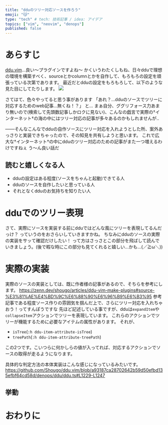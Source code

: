 ```yaml
---
title: "dduのツリー対応ソースを作ろう"
emoji: "😽"
type: "tech" # tech: 技術記事 / idea: アイデア
topics: ["vim", "neovim", "denops"]
published: false
---
```


# あらすじ
[ddu.vim](https://github.com/Shougo/ddu.vim)...良い～プラグインですよね～
かくいうわたくしもね、日々dduで理想の環境を構築すべく、sourceとかcolumnとかを自作して、もろもろの設定を頑張っている次第であります。
最近だとdduの設定をもろもろして、以下のような見た目にしてたりします。
![](https://storage.googleapis.com/zenn-user-upload/c2287fe0c122-20240201.png)

さてはて、色々やってると思う事があります
「あれ？...dduのソースでツリーに対応するためのweb記事...無くね！？」
と...
まぁ自分、ググリフォース力あまり無いので(検索して先頭数記事しかロクに見ない)、こんなの戯言で実際の†インターネット†の海の中にはツリー対応の記事が多々あるのかもしれませんが..

───そんなこんなでdduの自作ソースにツリー対応を入れようとした所、案外あっさりと実装できちゃったので、その知見を共有しようと思います。
これで広大な†インターネット†の中にdduのツリー対応のための記事がまた一つ増えるわけですねぇ
う～ん良い話だ

## 読むと嬉しくなる人
- dduの設定はある程度(ソースをちゃんと起動)できてる人
- dduのソースを自作したいと思っている人
- それとなくdduのお気持ちを知りたい人

# dduでのツリー表現
さて、実際にソースを実装する前にdduではどんな風にツリーを表現してるんだっけ？
っていうのをおさらいしていきますかね。
ちなみにdduのソースの実際の実装をサッて確認だけしたい！
って方はさっさとこの部分を飛ばして読んでいきましょう。(後で暇な時にこの部分も見てくれると嬉しい...かも...(／≧ω＼))

<!-- TODO:expandItemでの判定について書きたい -->

# 実際の実装
実際のソースの実装としては、既に作者様の記事があるので、そちらを参考にします。
https://zenn.dev/shougo/articles/ddu-vim-make-plugins#source-%E3%81%AE%E4%BD%9C%E6%88%90%E6%96%B9%E6%B3%95
参考記事である程度ソース作りの雰囲気を掴んだ上で、さらにツリー対応を入れちゃおう！ってすんぽうですな
先ほど記述している事ですが、dduは`expandItem`や`collapseItem`アクションでツリーを表現しています。
これらのアクションでツリーが機能するために必要なアイテムの属性があります。
それが、
- `isTree`(`:h ddu-item-attribute-isTree`)
- `treePath`(`:h ddu-item-attribute-treePath`)

この2つです。こいつらに何かしらの値が入ってれば、対応するアクションでソースの取得が走るようになります。

具体的な判定方法の本体実装はこんな感じになっているみたいです。
https://github.com/Shougo/ddu.vim/blob/a93187ca28702642b59d50efbd135efbf64cd58d/denops/ddu/ddu.ts#L1229-L1247

## 挙動
<!-- expandItemで呼ばれる度、gatherが走るから、parentとかで場合分けしてやると良い -->

# おわりに
